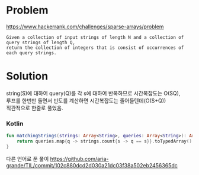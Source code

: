 # Problem
https://www.hackerrank.com/challenges/sparse-arrays/problem
```
Given a collection of input strings of length N and a collection of query strings of length Q,
return the collection of integers that is consist of occurrences of each query strings.
```

# Solution
string(S)에 대하여 query(Q)를 각 s에 대하여 반복하므로 시간복잡도는 O(SQ),<br/>
루프를 한번만 돌면서 빈도를 계산하면 시간복잡도는 줄어들텐데(O(S+Q))<br/>
직관적으로 한줄로 풀었음.
### Kotlin
```kotlin
fun matchingStrings(strings: Array<String>, queries: Array<String>): Array<Int> {
    return queries.map{q -> strings.count{s -> q == s}}.toTypedArray()
}
```
다른 언어로 푼 풀이 https://github.com/aria-grande/TIL/commit/102c880dcd2d030a21dc03f38a502eb2456365dc
